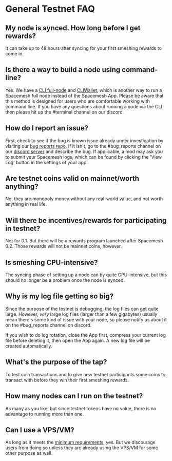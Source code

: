 # General Testnet FAQ

## My node is synced. How long before I get rewards?

It can take up to 48 hours after syncing for your first smeshing rewards to come in.

## Is there a way to build a node using command-line?

Yes. We have a [CLI full-node](https://github.com/spacemeshos/go-spacemesh) and [CLIWallet](https://github.com/spacemeshos/cli-wallet), which is another way to run a Spacemesh full node instead of the Spacemesh App. Please be aware that this method is designed for users who are comfortable working with command line. If you have any questions about running a node via the CLI then please hit up the #terminal channel on our discord.

## How do I report an issue?

First, check to see if the bug is known issue already under investigation by visiting our [bug reports repo](https://github.com/spacemeshos/bug-reports/issues). If it isn't, go to the #bug_reports channel on our [discord server](https://chat.spacemesh.io) and describe the bug. If applicable, a mod may ask you to submit your Spacemesh logs, which can be found by clicking the 'View Log' button in the settings of your app.

## Are testnet coins valid on mainnet/worth anything?

No, they are monopoly money without any real-world value, and not worth anything in real life.

## Will there be incentives/rewards for participating in testnet?

Not for 0.1. But there will be a rewards program launched after Spacemesh 0.2. Those rewards will not be mainnet coins, however.

## Is smeshing CPU-intensive?

The syncing phase of setting up a node can by quite CPU-intensive, but this should no longer be a problem once the node is synced.

## Why is my log file getting so big?

Since the purpose of the testnet is debugging, the log files can get quite large. However, *very* large log files (larger than a few gigabytes) usually mean there's some kind of issue with your node, so please notify us about it on the #bug_reports channel on discord.

If you wish to do log rotation, close the App first, compress your current log file before deleting it, then open the App again. A new log file will be created automatically.

## What's the purpose of the tap?

To test coin transactions and to give new testnet participants some coins to transact with before they win their first smeshing rewards.

## How many nodes can I run on the testnet?

As many as you like, but since testnet tokens have no value, there is no advantage to running more than one.

## Can I use a VPS/VM?

As long as it meets the [minimum requirements](requirements.md), yes. But we discourage users from doing so unless they are already using the VPS/VM for some other purpose as well.
